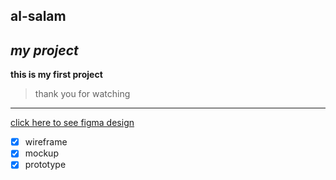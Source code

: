 ## al-salam
*my project*
--------------------------------
**this is my first project**
> thank you for watching
-------------------------------
[click here to see figma design ]([https://www.markdownguide.org/cheat-sheet/](https://www.figma.com/design/M79gR3wAvemujRGD2D6h2c/kindergartenfinal?node-id=18-49&node-type=instance&t=qJUXDUBs7YhA3wXy-0))
- [x] wireframe
- [x] mockup
- [x] prototype
